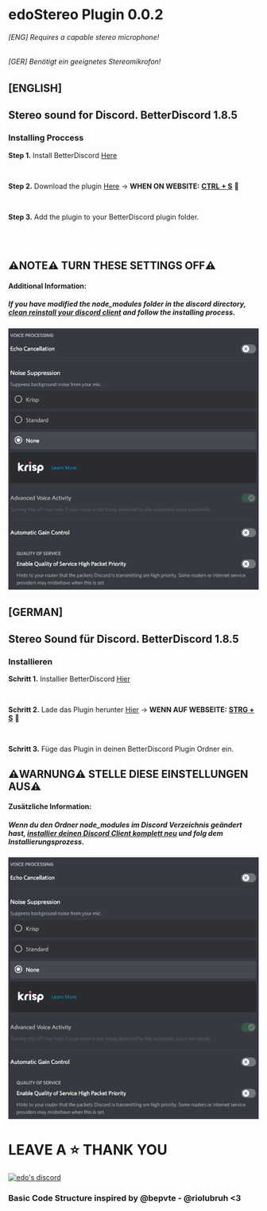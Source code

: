 # edoStereo Plugin 0.0.2
###### [ENG] Requires a capable stereo microphone! 
###### [GER] Benötigt ein geeignetes Stereomikrofon!
## [ENGLISH]

## Stereo sound for Discord. BetterDiscord 1.8.5

### Installing Proccess

**Step 1.** Install BetterDiscord [Here](https://betterdiscord.app/)

<br>

**Step 2.** Download the plugin [Here](https://edoderg.github.io/edoStereo/edoStereo.plugin.js) → **WHEN ON WEBSITE:** **<ins>CTRL + S</ins>** 🚩

<br>

**Step 3.** Add the plugin to your BetterDiscord plugin folder.

<br>
<br>

## ⚠️NOTE⚠️ TURN THESE SETTINGS OFF⚠️

#### Additional Information: 
##### If you have modified the _node_modules_ folder in the discord directory, [clean reinstall your discord client](https://www.wikihow.com/Reinstall-Discord) and follow the installing process.

![Screenshot](note.png)

## [GERMAN]

## Stereo Sound für Discord. BetterDiscord 1.8.5

### Installieren

**Schritt 1.** Installier BetterDiscord [Hier](https://betterdiscord.app/)

<br>

**Schritt 2.** Lade das Plugin herunter [Hier](https://edoderg.github.io/edoStereo/edoStereo.plugin.js) → **WENN AUF WEBSEITE:** **<ins>STRG + S</ins>** 🚩

<br>

**Schritt 3.** Füge das Plugin in deinen BetterDiscord Plugin Ordner ein.

## ⚠️WARNUNG⚠️ STELLE DIESE EINSTELLUNGEN AUS⚠️

#### Zusätzliche Information: 
##### Wenn du den Ordner _node_modules_ im Discord Verzeichnis geändert hast, [installier deinen Discord Client komplett neu](https://www.wikihow.com/Reinstall-Discord) und folg dem Installierungsprozess.

![Screenshot](note.png)

# LEAVE A ⭐ THANK YOU

<p align="left">
    <a href="https://discord.com/users/269831113919299584">
        <img title="edo's Discord" alt="edo's discord" src="https://discord.c99.nl/widget/theme-4/269831113919299584.png"/>
    </a>
</p> 

### Basic Code Structure inspired by @bepvte - @riolubruh <3
